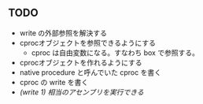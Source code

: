 ## TODO
- write の外部参照を解決する
- cprocオブジェクトを参照できるようにする
  - cproc は自由変数になる。すなわち box で参照する。
- cprocオブジェクトを作れるようにする
- native procedure と呼んでいた cproc を書く
- cproc の write を書く
- *(write 1) 相当のアセンブリを実行できる*

